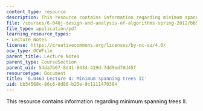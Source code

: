 ```yaml
---
content_type: resource
description: This resource contains information regarding minimum spanning trees II.
file: /courses/6-046j-design-and-analysis-of-algorithms-spring-2012/bb54568c86c60d86b25e9c1111470384_MIT6_046JS12_lec04.pdf
file_type: application/pdf
learning_resource_types:
- Lecture Notes
license: https://creativecommons.org/licenses/by-nc-sa/4.0/
ocw_type: OCWFile
parent_title: Lecture Notes
parent_type: CourseSection
parent_uid: 54da7b67-8d41-8434-419d-7dd9ed78d45f
resourcetype: Document
title: '6.046J Lecture 4: Minimum spanning trees II'
uid: bb54568c-86c6-0d86-b25e-9c1111470384
---
```

This resource contains information regarding minimum spanning trees II.